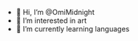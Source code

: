 - 👋 Hi, I’m @OmiMidnight
- 👀 I’m interested in art
- 🌱 I’m currently learning languages 

<!---
OmiMidnight/OmiMidnight is a ✨ special ✨ repository because its `README.md` (this file) appears on your GitHub profile.
You can click the Preview link to take a look at your changes.
--->
